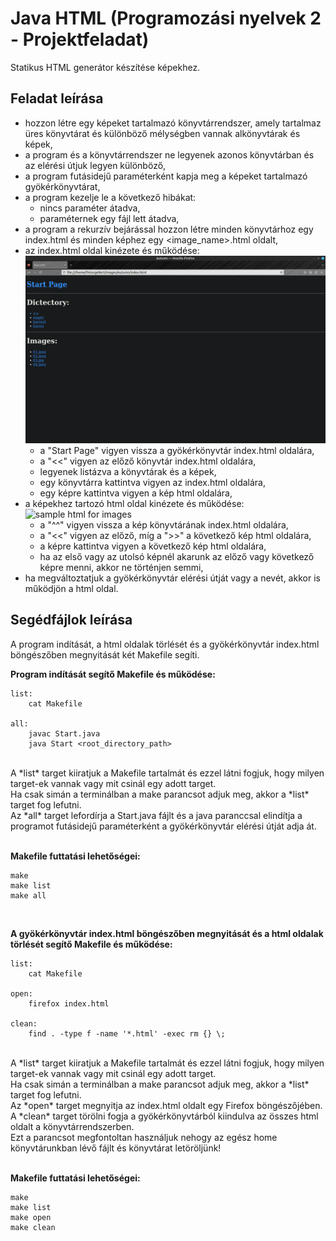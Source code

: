 # Java HTML (Programozási nyelvek 2 - Projektfeladat)
  Statikus HTML generátor készítése képekhez.

## Feladat leírása
- hozzon létre egy képeket tartalmazó könyvtárrendszer, amely tartalmaz üres könyvtárat és különböző mélységben vannak alkönyvtárak és képek,
- a program és a könyvtárrendszer ne legyenek azonos könyvtárban és az elérési útjuk legyen különböző,
- a program futásidejű paraméterként kapja meg a képeket tartalmazó gyökérkönyvtárat,
- a program kezelje le a következő hibákat:
  - nincs paraméter átadva,
  - paraméternek egy fájl lett átadva,
- a program a rekurzív bejárással hozzon létre minden könyvtárhoz egy index.html és minden képhez egy <image_name>.html oldalt,
- az index.html oldal kinézete és működése: <br />
  ![index.html sample](sampleindex.png)
  - a "Start Page" vigyen vissza a gyökérkönyvtár index.html oldalára,
  - a "<<" vigyen az előző könyvtár index.html oldalára,
  - legyenek listázva a könyvtárak és a képek,
  - egy könyvtárra kattintva vigyen az index.html oldalára,
  - egy képre kattintva vigyen a kép html oldalára,
- a képekhez tartozó html oldal kinézete és működése: <br />
  ![sample html for images](sapmleimage.png)
  - a "^^" vigyen vissza a kép könyvtárának index.html oldalára,
  - a "<<" vigyen az előző, míg a ">>" a következő kép html oldalára,
  - a képre kattintva vigyen a következő kép html oldalára,
  - ha az első vagy az utolsó képnél akarunk az előző vagy következő képre menni, akkor ne történjen semmi,
- ha megváltoztatjuk a gyökérkönyvtár elérési útját vagy a nevét, akkor is működjön a html oldal.

## Segédfájlok leírása
  A program indítását, a html oldalak törlését és a gyökérkönyvtár index.html böngészőben megnyitását két Makefile segíti.  <br />

  **Program indítását segítő Makefile és működése:**
  ```
  list:
      cat Makefile

  all:
      javac Start.java
      java Start <root_directory_path>
  ```
  <br />
  A *list* target kiiratjuk a Makefile tartalmát és ezzel látni fogjuk, hogy milyen target-ek vannak vagy mit csinál egy adott target.  <br />
  Ha csak simán a terminálban a make parancsot adjuk meg, akkor a *list* target fog lefutni.  <br />
  Az *all* target lefordírja a Start.java fájlt és a java paranccsal elindítja a programot futásidejű paraméterként a gyökérkönyvtár elérési útját adja át.  <br />
  <br />
 
  **Makefile futtatási lehetőségei:**
  ```
  make
  make list
  make all
  ```
 <br />

  **A gyökérkönyvtár index.html böngészőben megnyitását és a html oldalak törlését segítő Makefile és működése:**  <br />
  ```
  list:
      cat Makefile
 
  open:
      firefox index.html
 
  clean:
      find . -type f -name '*.html' -exec rm {} \;
  ```
  <br />
  A *list* target kiiratjuk a Makefile tartalmát és ezzel látni fogjuk, hogy milyen target-ek vannak vagy mit csinál egy adott target.  <br />
  Ha csak simán a terminálban a make parancsot adjuk meg, akkor a *list* target fog lefutni.  <br />
  Az *open* target megnyitja az index.html oldalt egy Firefox böngészőjében.  <br />
  A *clean* target törölni fogja a gyökérkönyvtárból kiindulva az összes html oldalt a könyvtárrendszerben.  <br />
  Ezt a parancsot megfontoltan használjuk nehogy az egész home könyvtárunkban lévő fájlt és könyvtárat letöröljünk!  <br />
   <br />

  **Makefile futtatási lehetőségei:**
  ```
  make
  make list
  make open
  make clean
  ```

